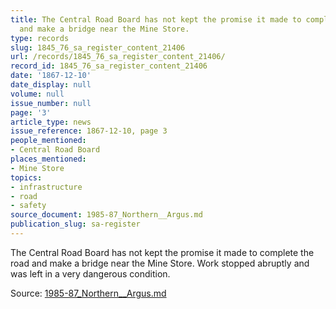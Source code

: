 ```yaml
---
title: The Central Road Board has not kept the promise it made to complete the road
  and make a bridge near the Mine Store.
type: records
slug: 1845_76_sa_register_content_21406
url: /records/1845_76_sa_register_content_21406/
record_id: 1845_76_sa_register_content_21406
date: '1867-12-10'
date_display: null
volume: null
issue_number: null
page: '3'
article_type: news
issue_reference: 1867-12-10, page 3
people_mentioned:
- Central Road Board
places_mentioned:
- Mine Store
topics:
- infrastructure
- road
- safety
source_document: 1985-87_Northern__Argus.md
publication_slug: sa-register
---
```


The Central Road Board has not kept the promise it made to complete the road and make a bridge near the Mine Store.  Work stopped abruptly and was left in a very dangerous condition.

Source: [1985-87_Northern__Argus.md](/downloads/markdown/1985-87_Northern__Argus.md)
